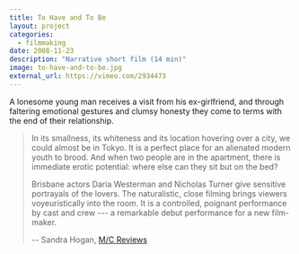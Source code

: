 ```yaml
---
title: To Have and To Be
layout: project
categories:
  - filmmaking
date: 2008-11-23
description: "Narrative short film (14 min)"
image: to-have-and-to-be.jpg
external_url: https://vimeo.com/2934473
---
```


A lonesome young man receives a visit from his ex-girlfriend, and through
faltering emotional gestures and clumsy honesty they come to terms with the end
of their relationship.

> In its smallness, its whiteness and its location hovering over a city, we
> could almost be in Tokyo. It is a perfect place for an alienated modern youth
> to brood. And when two people are in the apartment, there is immediate erotic
> potential: where else can they sit but on the bed?
> 
> Brisbane actors Daria Westerman and Nicholas Turner give sensitive portrayals
> of the lovers. The naturalistic, close filming brings viewers voyeuristically
> into the room. It is a controlled, poignant performance by cast and crew ---
> a remarkable debut performance for a new film-maker.
>
> -- Sandra Hogan, [M/C Reviews](http://reviews.media-culture.org.au/modules.php?name=News&file=article&sid=2991)
